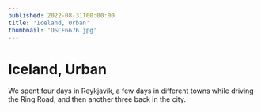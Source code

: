 ```yaml
---
published: 2022-08-31T00:00:00
title: 'Iceland, Urban'
thumbnail: 'DSCF6676.jpg'
---
```

# Iceland, Urban

We spent four days in Reykjavik, a few days in different towns while driving the Ring Road, and then another three back in the city.
